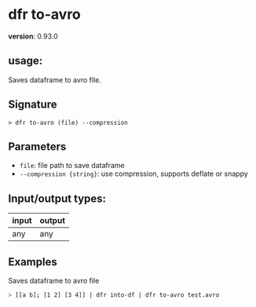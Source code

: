 # dfr to-avro

**version**: 0.93.0

## **usage**:

Saves dataframe to avro file.

## Signature

`> dfr to-avro (file) --compression`

## Parameters

- `file`: file path to save dataframe
- `--compression {string}`: use compression, supports deflate or snappy

## Input/output types:

| input | output |
| ----- | ------ |
| any   | any    |

## Examples

Saves dataframe to avro file

```bash
> [[a b]; [1 2] [3 4]] | dfr into-df | dfr to-avro test.avro
```
